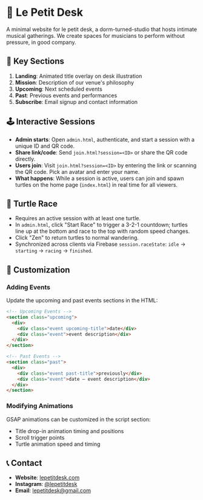 # 🎵 Le Petit Desk

A minimal website for le petit desk, a dorm-turned-studio that hosts intimate musical gatherings. We create spaces for musicians to perform without pressure, in good company.

## 🎯 Key Sections

1. **Landing**: Animated title overlay on desk illustration
2. **Mission**: Description of our venue's philosophy
3. **Upcoming**: Next scheduled events
4. **Past**: Previous events and performances
5. **Subscribe**: Email signup and contact information

## 🕹️ Interactive Sessions

- **Admin starts**: Open `admin.html`, authenticate, and start a session with a unique ID and QR code.
- **Share link/code**: Send `join.html?session=<ID>` or share the QR code directly.
- **Users join**: Visit `join.html?session=<ID>` by entering the link or scanning the QR code. Pick an avatar and enter your name.
- **What happens**: While a session is active, users can join and spawn turtles on the home page (`index.html`) in real time for all viewers.

## 🏁 Turtle Race

- Requires an active session with at least one turtle.
- In `admin.html`, click "Start Race" to trigger a 3-2-1 countdown; turtles line up at the bottom and race to the top with random speed changes.
- Click "Zen" to return turtles to normal wandering.
- Synchronized across clients via Firebase `session.raceState`: `idle` → `starting` → `racing` → `finished`.

## 🎨 Customization

### Adding Events

Update the upcoming and past events sections in the HTML:

```html
<!-- Upcoming Events -->
<section class="upcoming">
  <div>
    <div class="event upcoming-title">date</div>
    <div class="event">event description</div>
  </div>
</section>

<!-- Past Events -->
<section class="past">
  <div>
    <div class="event past-title">previously</div>
    <div class="event">date — event description</div>
  </div>
</section>
```

### Modifying Animations

GSAP animations can be customized in the script section:
- Title drop-in animation timing and positions
- Scroll trigger points
- Turtle animation speed and timing

## 📞 Contact

- **Website**: [lepetitdesk.com](https://lepetitdesk.com)
- **Instagram**: [@lepetitdesk](https://www.instagram.com/lepetit_desk/)
- **Email**: [lepetitdesk@gmail.com](mailto:lepetitdesk@gmail.com)
